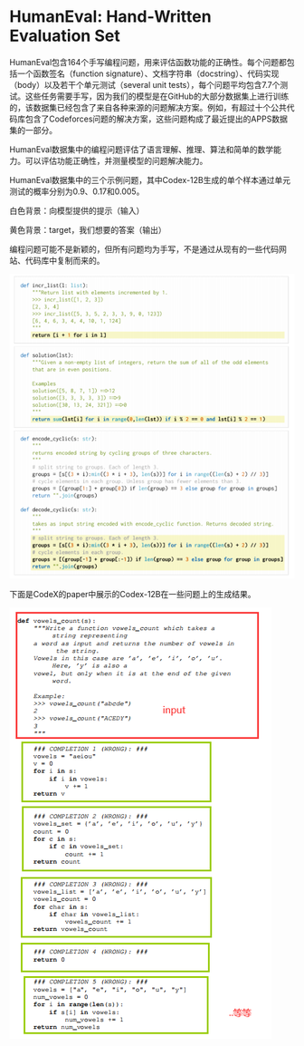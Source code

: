 # HumanEval: Hand-Written Evaluation Set

HumanEval包含164个手写编程问题，用来评估函数功能的正确性。每个问题都包括一个函数签名（function signature）、文档字符串（docstring）、代码实现（body）以及若干个单元测试（several unit tests），每个问题平均包含7.7个测试。这些任务需要手写，因为我们的模型是在GitHub的大部分数据集上进行训练的，该数据集已经包含了来自各种来源的问题解决方案。例如，有超过十个公共代码库包含了Codeforces问题的解决方案，这些问题构成了最近提出的APPS数据集的一部分。

HumanEval数据集中的编程问题评估了语言理解、推理、算法和简单的数学能力。可以评估功能正确性，并测量模型的问题解决能力。



HumanEval数据集中的三个示例问题，其中Codex-12B生成的单个样本通过单元测试的概率分别为0.9、0.17和0.005。

白色背景：向模型提供的提示（输入）

黄色背景：target，我们想要的答案（输出）

编程问题可能不是新颖的，但所有问题均为手写，不是通过从现有的一些代码网站、代码库中复制而来的。

![image-20230422225836747](assets/image-20230422225836747.png)

下面是CodeX的paper中展示的Codex-12B在一些问题上的生成结果。

![image-20230422230412417](assets/image-20230422230412417.png)